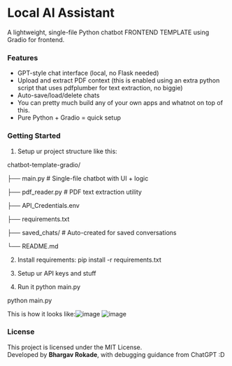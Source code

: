 # Local AI Assistant

A lightweight, single-file Python chatbot FRONTEND TEMPLATE using Gradio for frontend.

### Features
- GPT-style chat interface (local, no Flask needed)
- Upload and extract PDF context (this is enabled using an extra python script that uses pdfplumber for text extraction, no biggie)
- Auto-save/load/delete chats
- You can pretty much build any of your own apps and whatnot on top of this.
- Pure Python + Gradio = quick setup

### Getting Started

1) Setup ur project structure like this:

chatbot-template-gradio/

├── main.py                  # Single-file chatbot with UI + logic

├── pdf_reader.py            # PDF text extraction utility

├── API_Credentials.env      

├── requirements.txt

├── saved_chats/             # Auto-created for saved conversations

└── README.md                


2) Install requirements:
pip install -r requirements.txt

3) Setup ur API keys and stuff

4) Run it
   python main.py

python main.py

This is how it looks like:![image](https://github.com/user-attachments/assets/505e9f5d-5574-47fe-a6ba-0f7f6d36cb8b)
![image](https://github.com/user-attachments/assets/de581b57-32ef-41c7-a174-7df36ceddd26)



### License

This project is licensed under the MIT License.  
Developed by **Bhargav Rokade**, with debugging guidance from ChatGPT :D
